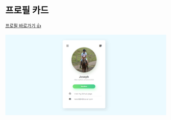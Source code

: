 # 프로필 카드

<a href="https://jxlove2020.github.io/profile_card/">프로필 바로가기 👍</a>

<img src="images/screenshot.png">
